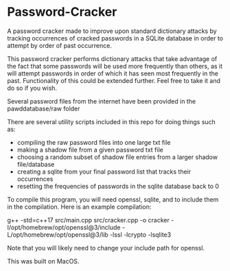 # Password-Cracker
A password cracker made to improve upon standard dictionary attacks by tracking occurrences of cracked passwords in a SQLite database in order to attempt by order of past occurrence.

This password cracker performs dictionary attacks that take advantage of the fact that some passwords will be used more frequently than others, as it will attempt passwords in order of which it has seen most frequently in the past. Functionality of this could be extended further. Feel free to take it and do so if you wish.

Several password files from the internet have been provided in the pawddatabase/raw folder

There are several utility scripts included in this repo for doing things such as:
- compiling the raw password files into one large txt file
- making a shadow file from a given password txt file
- choosing a random subset of shadow file entries from a larger shadow file/database
- creating a sqlite from your final password list that tracks their occurrences
- resetting the frequencies of passwords in the sqlite database back to 0

To compile this program, you will need openssl, sqlite, and to include them in the compilation. Here is an example compilation:

g++ -std=c++17 src/main.cpp src/cracker.cpp -o cracker -I/opt/homebrew/opt/openssl@3/include -L/opt/homebrew/opt/openssl@3/lib -lssl -lcrypto -lsqlite3

Note that you will likely need to change your include path for openssl.

This was built on MacOS.